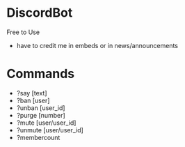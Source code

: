 # DiscordBot
Free to Use
- have to credit me in embeds or in news/announcements
# Commands
- ?say [text]
- ?ban [user]
- ?unban [user_id]
- ?purge [number]
- ?mute [user/user_id]
- ?unmute [user/user_id]
- ?membercount 
